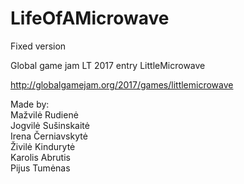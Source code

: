 # LifeOfAMicrowave

Fixed version

Global game jam LT 2017 entry LittleMicrowave

http://globalgamejam.org/2017/games/littlemicrowave

Made by:  
Mažvilė Rudienė  
Jogvilė Sušinskaitė  
Irena Černiavskytė  
Živilė Kindurytė  
Karolis Abrutis  
Pijus Tumėnas  

